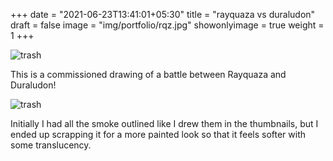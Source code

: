 +++
date = "2021-06-23T13:41:01+05:30"
title = "rayquaza vs duraludon"
draft = false
image = "img/portfolio/rqz.jpg"
showonlyimage = true
weight = 1
+++

![trash](/img/portfolio/rqz.jpg)

This is a commissioned drawing of a battle between Rayquaza and Duraludon!

![trash](/img/extra/rqz_ex0.jpg)

Initially I had all the smoke outlined like I drew them in the thumbnails, but I ended up scrapping it for a more painted look so that it feels softer with some translucency.
